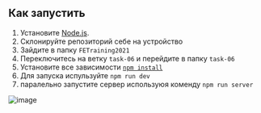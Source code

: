 ## Как запустить

1. Установите [Node.js](https://nodejs.org/en/download/).
2. Склонируйте репозиторий себе на устройство  
4. Зайдите в папку `FETraining2021`
5. Переключитесь на ветку `task-06` и перейдите в папку `task-06`
5. Установите все зависимости [`npm install`](https://docs.npmjs.com/cli/install)  
6. Для запуска испульзуйте `npm run dev`
7. паралельно запустите сервер используюя коменду `npm run server`

![image](https://user-images.githubusercontent.com/60567379/145673262-6d7266bd-aa4c-4aa7-a240-2bbfd4c56f93.png)

